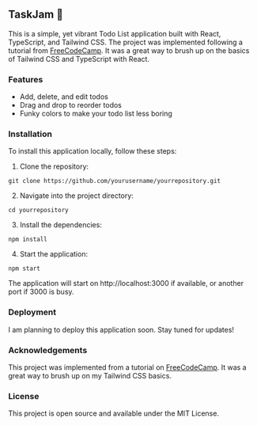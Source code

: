 ## TaskJam 🪩

This is a simple, yet vibrant Todo List application built with React, TypeScript, and Tailwind CSS. The project was implemented following a tutorial from [FreeCodeCamp](https://www.freecodecamp.org/news/how-to-code-your-react-app-with-typescript/). It was a great way to brush up on the basics of Tailwind CSS and TypeScript with React.

### Features

* Add, delete, and edit todos
* Drag and drop to reorder todos
* Funky colors to make your todo list less boring

### Installation 

To install this application locally, follow these steps:

1. Clone the repository:

```
git clone https://github.com/yourusername/yourrepository.git
```

2. Navigate into the project directory:

```
cd yourrepository
```

3. Install the dependencies:

```
npm install
```
4. Start the application:

```
npm start
```

The application will start on http://localhost:3000 if available, or another port if 3000 is busy.

### Deployment
I am planning to deploy this application soon. Stay tuned for updates!

### Acknowledgements
This project was implemented from a tutorial on [FreeCodeCamp](https://www.freecodecamp.org/news/how-to-code-your-react-app-with-typescript/). It was a great way to brush up on my Tailwind CSS basics.

### License
This project is open source and available under the MIT License.